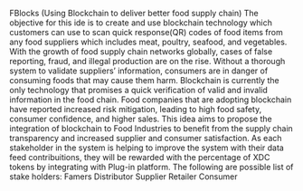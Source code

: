 FBlocks (Using Blockchain to deliver better food supply chain)
The objective for this ide is to create and use blockchain technology which customers can use to scan quick response(QR) codes of food items from any food suppliers which includes meat, poultry, seafood, and vegetables. With the growth of food supply chain networks globally, cases of false reporting, fraud, and illegal production are on the rise. Without a thorough system to validate suppliers’ information, consumers are in danger of consuming foods that may cause them harm. 
Blockchain is currently the only technology that promises a quick verification of valid and invalid information in the food chain. Food companies that are adopting blockchain have reported increased risk mitigation, leading to high food safety, consumer confidence, and higher sales. This idea aims to propose the integration of blockchain to Food Industries to benefit from the supply chain transparency and increased supplier and consumer satisfaction. As each stakeholder in the system is helping to improve the system with their data feed contribuitions, they will be rewarded with the percentage of XDC tokens by integrating with Plug-in platform. The following are possible list of stake holders:
Famers
Distributor
Supplier
Retailer
Consumer
